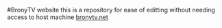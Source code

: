#BronyTV website 
this is a repository for ease of editting without needing access to host machine 
[bronytv.net](http://bronytv.net)
